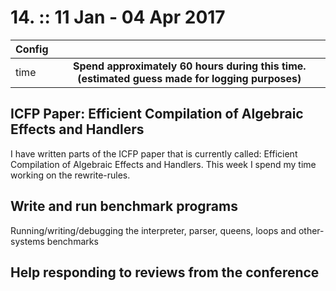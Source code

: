 # 14. :: 11 Jan - 04 Apr 2017
| Config        |          |
| ------------- |:--------:|
| time          | **Spend approximately 60 hours during this time. (estimated guess made for logging purposes)**      |

## ICFP Paper: Efficient Compilation of Algebraic Effects and Handlers
I have written parts of the ICFP paper that is currently called: Efficient Compilation of Algebraic Effects and Handlers.
This week I spend my time working on the rewrite-rules.

## Write and run benchmark programs
Running/writing/debugging the interpreter, parser, queens, loops and other-systems benchmarks

## Help responding to reviews from the conference
